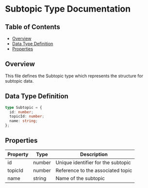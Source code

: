 # Subtopic Type Documentation

## Table of Contents

- [Overview](#overview)
- [Data Type Definition](#data-type-definition)
- [Properties](#properties)

## Overview

This file defines the Subtopic type which represents the structure for subtopic data.

## Data Type Definition

```typescript
type Subtopic = {
  id: number;
  topicId: number;
  name: string;
};
```

## Properties

| Property | Type   | Description                        |
| -------- | ------ | ---------------------------------- |
| id       | number | Unique identifier for the subtopic |
| topicId  | number | Reference to the associated topic  |
| name     | string | Name of the subtopic               |

